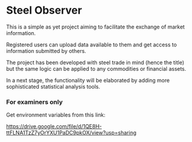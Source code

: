 # Steel Observer

This is a simple as yet project aiming to facilitate the exchange of market information.

Registered users can upload data available to them and get access to information submitted by others.

The project has been developed with steel trade in mind (hence the title) but the same logic can be applied to any commodities or financial assets.


In a next stage, the functionality will be elaborated by adding more sophisticated statistical analysis tools.




### For examiners only

Get environment variables from this link:

https://drive.google.com/file/d/1QE8H-ttFLNA1TzZ7yOrYXU1PaDC9pkOX/view?usp=sharing


